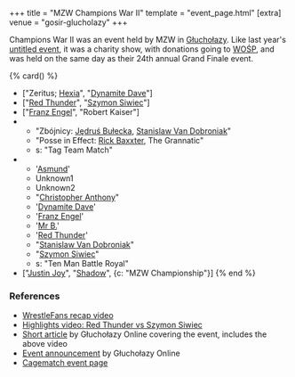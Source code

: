 +++
title = "MZW Champions War II"
template = "event_page.html"
[extra]
venue = "gosir-glucholazy"
+++

Champions War II was an event held by MZW in [Głuchołazy](@/v/gosir-glucholazy.md). Like last year's [untitled event](@/e/mzw/2015-01-11-mzw-charity-show-2015.md), it was a charity show, with donations going to [WOŚP][wosp], and was held on the same day as their 24th annual Grand Finale event.

{% card() %}
- ["Zeritus; [Hexia](@/w/hexia.md)", "[Dynamite Dave](@/w/dynamite-dave.md)"]
- ["[Red Thunder](@/w/red-thunder.md)", "[Szymon Siwiec](@/w/szymon-siwiec.md)"]
- ["[Franz Engel](@/w/franz-engel.md)", "Robert Kaiser"]
- - "Zbójnicy: [Jędruś Bułecka](@/w/jedrus-bulecka.md), [Stanislaw Van Dobroniak](@/w/stanislaw-van-dobroniak.md)"
  - "Posse in Effect: [Rick Baxxter](@/w/rick-baxxter.md), The Grannatic"
  - s: "Tag Team Match"
- - '[Asmund](@/w/asmund.md)'
  - Unknown1
  - Unknown2
  - "[Christopher Anthony](@/w/christopher-anthony.md)"
  - '[Dynamite Dave](@/w/dynamite-dave.md)'
  - '[Franz Engel](@/w/franz-engel.md)'
  - '[Mr B.](@/w/mr-b.md)'
  - '[Red Thunder](@/w/red-thunder.md)'
  - "[Stanislaw Van Dobroniak](@/w/stanislaw-van-dobroniak.md)"
  - "[Szymon Siwiec](@/w/szymon-siwiec.md)"
  - s: "Ten Man Battle Royal"
- ["[Justin Joy](@/w/justin-joy.md)", "[Shadow](@/w/shadow.md)", {c: "MZW Championship"}]
{% end %}

### References

* [WrestleFans recap video](https://youtu.be/1kVqHeViz_o)
* [Highlights video: Red Thunder vs Szymon Siwiec](https://youtu.be/wM6lUrd9IJI)
* [Short article](https://www.glucholazyonline.com.pl/rozmaitosci/889-gala-wrestlingu) by Głuchołazy Online covering the event, includes the above video
* [Event announcement](https://www.glucholazyonline.com.pl/rozmaitosci/824-wrestling-powraca-do-glucholaz) by Głuchołazy Online
* [Cagematch event page](https://www.cagematch.net/?id=1&nr=145950)

[wosp]: https://en.wikipedia.org/wiki/Great_Orchestra_of_Christmas_Charity
